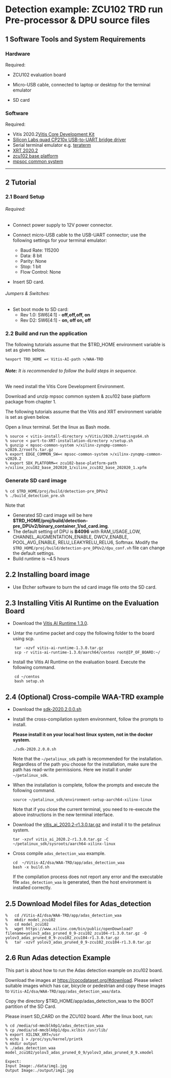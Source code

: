 # Detection example: ZCU102 TRD run Pre-processor & DPU source files

## 1 Software Tools and System Requirements

### Hardware

Required:

- ZCU102 evaluation board

- Micro-USB cable, connected to laptop or desktop for the terminal emulator

- SD card

### Software

  Required:
  - Vitis 2020.2[Vitis Core Development Kit](https://www.xilinx.com/support/download/index.html/content/xilinx/en/downloadNav/vitis/2020-2.html) 
  - [Silicon Labs quad CP210x USB-to-UART bridge driver](http://www.silabs.com/products/mcu/Pages/USBtoUARTBridgeVCPDrivers.aspx)
  - Serial terminal emulator e.g. [teraterm](http://logmett.com/tera-term-the-latest-version)
  - [XRT 2020.2](https://github.com/Xilinx/XRT/tree/2020.2)
  - [zcu102 base platform](https://www.xilinx.com/member/forms/download/design-license-zcu102-base.html?filename=xilinx_zcu102_base_202020_1.zip)
  - [mpsoc common system](https://www.xilinx.com/member/forms/download/xef.html?filename=xilinx-zynqmp-common-v2020.2.tar.gz)

------


## 2 Tutorial

### 2.1 Board Setup

###### Required:

- Connect power supply to 12V power connector.

- Connect micro-USB cable to the USB-UART connector; use the following settings for your terminal emulator:

  - Baud Rate: 115200
  - Data: 8 bit
  - Parity: None
  - Stop: 1 bit
  - Flow Control: None

- Insert SD card.

###### Jumpers & Switches:

  - Set boot mode to SD card:
    - Rev 1.0: SW6[4:1] - **off,off,off, on**
    - Rev D2: SW6[4:1] - **on, off on, off**


### 2.2 Build and run the application

The following tutorials assume that the $TRD_HOME environment variable is set as given below.

```
%export TRD_HOME =< Vitis-AI-path >/WAA-TRD
```

###### **Note:** It is recommended to follow the build steps in sequence.

We need install the Vitis Core Development Environment.

Download and unzip mpsoc common system & zcu102 base platform package from chapter 1.

The following tutorials assume that the Vitis and XRT environment variable is set as given below.

Open a linux terminal. Set the linux as Bash mode.

```
% source < vitis-install-directory >/Vitis/2020.2/settings64.sh
% source < part-to-XRT-installation-directory >/setup.sh
% gunzip < mpsoc-common-system >/xilinx-zynqmp-common-v2020.2/rootfs.tar.gz
% export EDGE_COMMON_SW=< mpsoc-common-system >/xilinx-zynqmp-common-v2020.2 
% export SDX_PLATFORM=< zcu102-base-platform-path >/xilinx_zcu102_base_202020_1/xilinx_zcu102_base_202020_1.xpfm

```

### Generate SD card image


```
% cd $TRD_HOME/proj/build/detection-pre_DPUv2
% ./build_detection_pre.sh 
```
Note that
- Generated SD card image will be here **$TRD_HOME/proj/build/detection-pre_DPUv2/binary_container_1/sd_card.img**.
- The default setting of DPU is **B4096** with RAM_USAGE_LOW, CHANNEL_AUGMENTATION_ENABLE, DWCV_ENABLE, POOL_AVG_ENABLE, RELU_LEAKYRELU_RELU6, Softmax. Modify the `$TRD_HOME/proj/build/detection-pre_DPUv2/dpu_conf.vh` file can change the default settings.
- Build runtime is ~4.5 hours

## 2.2 Installing board image
- Use Etcher software to burn the sd card image file onto the SD card.

## 2.3 Installing Vitis AI Runtime on the Evaluation Board

- Download the  [Vitis AI Runtime 1.3.0](https://www.xilinx.com/bin/public/openDownload?filename=vitis-ai-runtime-1.3.0.tar.gz).

	
- Untar the runtime packet and copy the following folder to the board using scp.
```
	tar -xzvf vitis-ai-runtime-1.3.0.tar.gz
	scp -r vitis-ai-runtime-1.3.0/aarch64/centos root@IP_OF_BOARD:~/
```
- Install the Vitis AI Runtime on the evaluation board. Execute the following command.
```
	cd ~/centos
	bash setup.sh
```
## 2.4 (Optional) Cross-compile WAA-TRD example
* Download the [sdk-2020.2.0.0.sh](https://www.xilinx.com/bin/public/openDownload?filename=sdk-2020.2.0.0.sh)

* Install the cross-compilation system environment, follow the prompts to install. 

    **Please install it on your local host linux system, not in the docker system.**
    ```
    ./sdk-2020.2.0.0.sh
    ```
    Note that the `~/petalinux_sdk` path is recommended for the installation. Regardless of the path you choose for the installation, make sure the path has read-write permissions. 
Here we install it under `~/petalinux_sdk`.

* When the installation is complete, follow the prompts and execute the following command.
    ```
    source ~/petalinux_sdk/environment-setup-aarch64-xilinx-linux
    ```
    Note that if you close the current terminal, you need to re-execute the above instructions in the new terminal interface.

* Download the [vitis_ai_2020.2-r1.3.0.tar.gz](https://www.xilinx.com/bin/public/openDownload?filename=vitis_ai_2020.2-r1.3.0.tar.gz) and install it to the petalinux system.
    ```
    tar -xzvf vitis_ai_2020.2-r1.3.0.tar.gz -C ~/petalinux_sdk/sysroots/aarch64-xilinx-linux
    ```

* Cross compile `adas_detection_waa` example.
    ```
    cd  ~/Vitis-AI/dsa/WAA-TRD/app/adas_detection_waa
    bash -x build.sh
    ``` 	
    If the compilation process does not report any error and the executable file `adas_detection_waa` is generated, then the host environment is installed correctly.



## 2.5 Download Model files for Adas_detection

```
%	cd /Vitis-AI/dsa/WAA-TRD/app/adas_detection_waa
%	mkdir model_zcu102
%	cd model_zcu102
%	wget https://www.xilinx.com/bin/public/openDownload?filename=yolov3_adas_pruned_0_9-zcu102_zcu104-r1.3.0.tar.gz -O yolov3_adas_pruned_0_9-zcu102_zcu104-r1.3.0.tar.gz
%	tar -xzvf yolov3_adas_pruned_0_9-zcu102_zcu104-r1.3.0.tar.gz
```

## 2.6 Run Adas detection Example
This part is about how to run the Adas detection example on zcu102 board.

Download the images at https://cocodataset.org/#download. Please select suitable images which has car, bicycle or pedestrian and copy these images to `Vitis-AI/dsa/WAA-TRD/app/adas_detection_waa/data`. 

Copy the directory $TRD_HOME/app/adas_detection_waa to the BOOT partition of the SD Card.

Please insert SD_CARD on the ZCU102 board. After the linux boot, run:

```
% cd /media/sd-mmcblk0p1/adas_detection_waa
% cp /media/sd-mmcblk0p1/dpu.xclbin /usr/lib/
% export XILINX_XRT=/usr
% echo 1 > /proc/sys/kernel/printk
% mkdir output
% ./adas_detection_waa model_zcu102/yolov3_adas_pruned_0_9/yolov3_adas_pruned_0_9.xmodel

Expect: 
Input Image:./data/img1.jpg
Output Image:./output/img1.jpg

```
